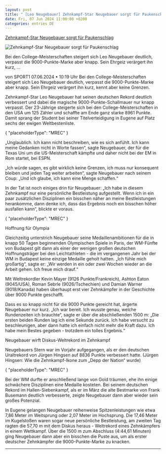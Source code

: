 ```yaml
---
layout: post
title: " [Leo Neugebauer] Zehnkampf-Star Neugebauer sorgt für Paukenschlag"
date: Fri, 07 Jun 2024 11:00:00 +0200
categories: entries DE
---
```

[Zehnkampf-Star Neugebauer sorgt für Paukenschlag](https://www.sport1.de/news/leichtathletik/2024/06/zehnkampf-star-neugebauer-verbessert-seinen-deutschen-rekord)

![Zehnkampf-Star Neugebauer sorgt für Paukenschlag](https://reshape.sport1.de/c/t/0dbe0b45-cb38-4bd5-b83e-1d0b0470a00a/1200x630)

Bei den College-Meisterschaften steigert sich Leo Neugebauer deutlich, verpasst die 9000-Punkte-Marke aber knapp. Sein Ehrgeiz verärgert ihn kurz, ...

von SPORT1 07.06.2024 • 10:19 Uhr Bei den College-Meisterschaften steigert sich Leo Neugebauer deutlich, verpasst die 9000-Punkte-Marke aber knapp. Sein Ehrgeiz verärgert ihn kurz, kennt aber keine Grenzen.

Zehnkampf-Star Leo Neugebauer hat seinen deutschen Rekord deutlich verbessert und dabei die magische 9000-Punkte-Schallmauer nur knapp verpasst. Der 23-Jährige steigerte sich bei den College-Meisterschaften in den USA um 125 Zähler und schaffte am Ende ganz starke 8961 Punkte. Damit sprang der Student bei seiner Titelverteidigung in Eugene auf Platz sechs der ewigen Weltbestenliste.

{ "placeholderType": "MREC" }

„Unglaublich. Ich kann nicht beschreiben, wie es sich anfühlt. Ich kann meine Gedanken nicht in Worte fassen“, sagte Neugebauer, der für die Texas Uni um die US-Meisterschaft kämpfte und daher nicht bei der EM in Rom startet, bei ESPN.

„Ich würde sagen, es gibt wirklich keine Grenzen, ich muss nur konsequent bleiben und jeden Tag weiter arbeiten“, sagte Neugebauer nach seinem Coup: „Und ich glaube, ich kann eine Menge schaffen.“

In der Tat ist noch einiges drin für Neugebauer: „Ich habe in diesem Zehnkampf nur eine persönliche Bestleistung aufgestellt. Wenn ich in ein paar zusätzlichen Disziplinen ein bisschen näher an meine Bestleistungen herankomme, dann denke ich, dass das Ergebnis noch ein bisschen höher ausfallen kann“, blickte er voraus.

{ "placeholderType": "MREC" }

Hoffnung für Olympia

Gleichzeitig unterstrich Neugebauer seine Medaillenambitionen für die in knapp 50 Tagen beginnenden Olympischen Spiele in Paris, der WM-Fünfte von Budapest gilt dann als einer der wenigen großen deutschen Hoffnungsträger bei den Leichtathleten - die im vergangenen Jahr bei der WM in Budapest keine einzige Medaille geholt hatten. „Ich fühle mich großartig“, sagte er: „Wir werden in ein oder zwei Wochen wieder an die Arbeit gehen. Ich freue mich drauf.“

Mit Weltrekordler Kevin Mayer (9126 Punkte/Frankreich), Ashton Eaton (9045/USA), Roman Sebrle (9026/Tschechien) und Damian Warner (9018/Kanada) haben überhaupt erst vier Zehnkämpfer in der Geschichte über 9000 Punkte geschafft.

Dass es so knapp nicht für die 9000 Punkte gereicht hat, ärgerte Neugebauer nur kurz. „Ich war bereit. Ich wusste genau, welche Rundenzeiten ich brauchte“, sagte er über die abschließenden 1500 m: „Die ersten beiden Runden lag ich eine Sekunde zurück. Ich habe versucht zu beschleunigen, aber dann hatte ich einfach nicht mehr die Kraft dazu. Ich habe mein Bestes gegeben - trotzdem ein tolles Ergebnis.“

Neugebauer wirft Diskus-Weltrekord im Zehnkampf

Neugebauers Stern war im Vorjahr aufgegangen, als er den deutschen Uraltrekord von Jürgen Hingsen auf 8836 Punkte verbessert hatte. (Jürgen Hingsen: Wie die Zehnkampf-Ikone zum „Depp der Nation“ wurde)

{ "placeholderType": "MREC" }

Bei der WM durfte er anschließend lange von Gold träumen, ehe ihn einige schwächere Disziplinen eine Medaille kosteten. Bei seinem deutschen Rekord im Hallen-Siebenkampf, als er im März die alte Bestmarke von Frank Busemann deutlich verbesserte, zeigte Neugebauer dann aber wieder sein großes Potenzial.

In Eugene gelangen Neugebauer reihenweise Spitzenleistungen wie etwa 7,86 Meter im Weitsprung oder 2,07 Meter im Hochsprung. Die 17,46 Meter im Kugelstoßen waren sogar neue persönliche Bestleistung, am zweiten Tag ragten die 57,70 m mit dem Diskus heraus - Weltrekord eines Zehnkämpfers in einem Wettkampf. Über die 1500 m zum Abschluss (4:44,61 Minuten) ging Neugebauer dann aber ein bisschen die Puste aus, um als erster deutscher Zehnkämpfer die 9000-Punkte-Marke zu knacken.

-----

